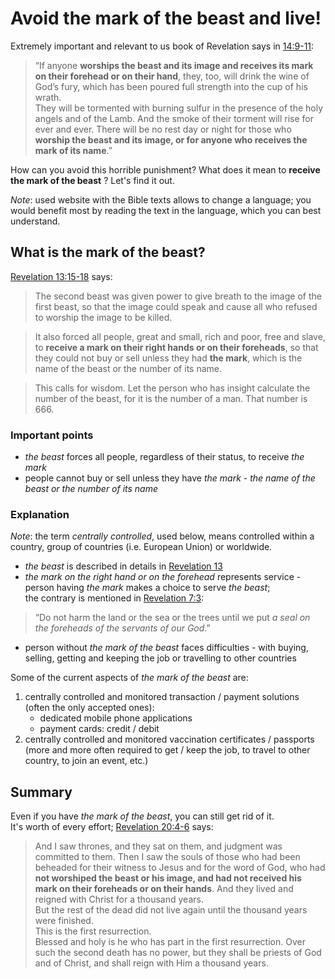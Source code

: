 # Avoid the mark of the beast and live!

Extremely important and relevant to us book of Revelation says in [14:9-11](https://biblehub.com/niv/revelation/14.htm):

> “If anyone **worships the beast and its image and receives its mark on their forehead or on their hand**, they, too, will drink the wine of God’s fury, which has been poured full strength into the cup of his wrath.  
> They will be tormented with burning sulfur in the presence of the holy angels and of the Lamb. And the smoke of their torment will rise for ever and ever. There will be no rest day or night for those who **worship the beast and its image, or for anyone who receives the mark of its name**.”

How can you avoid this horrible punishment? What does it mean to **receive the mark of the beast** ? Let's find it out.

*Note*: used website with the Bible texts allows to change a language; you would benefit most by reading the text in the language, which you can best understand.

## What is the mark of the beast?
[Revelation 13:15-18](https://biblehub.com/niv/revelation/13.htm) says:

> The second beast was given power to give breath to the image of the first beast, so that the image could speak and cause all who refused to worship the image to be killed. 

> It also forced all people, great and small, rich and poor, free and slave, to **receive a mark on their right hands or on their foreheads**, so that they could not buy or sell unless they had **the mark**, which is the name of the beast or the number of its name.

> This calls for wisdom. Let the person who has insight calculate the number of the beast, for it is the number of a man. That number is 666.

### Important points
* *the beast* forces all people, regardless of their status, to receive *the mark*
* people cannot buy or sell unless they have *the mark* - *the name of the beast or the number of its name*

### Explanation
*Note*: the term *centrally controlled*, used below, means controlled within a country, group of countries (i.e. European Union) or worldwide.

* *the beast* is described in details in [Revelation 13](https://biblehub.com/niv/revelation/13.htm)
* *the mark on the right hand or on the forehead* represents service - person having *the mark* makes a choice to serve *the beast*;  
the contrary is mentioned in [Revelation 7:3](https://biblehub.com/niv/revelation/7.htm):

> “Do not harm the land or the sea or the trees until we put *a seal on the foreheads of the servants of our God*.” 

* person without *the mark of the beast* faces difficulties - with buying, selling, getting and keeping the job or travelling to other countries

Some of the current aspects of *the mark of the beast* are:

1. centrally controlled and monitored transaction / payment solutions (often the only accepted ones):
   * dedicated mobile phone applications
   * payment cards: credit / debit
1. centrally controlled and monitored vaccination certificates / passports (more and more often required to get / keep the job, to travel to other country, to join an event, etc.)

## Summary
Even if you have *the mark of the beast*, you can still get rid of it.  
It's worth of every effort; [Revelation 20:4-6](https://biblehub.com/nkjv/revelation/20.htm) says:

> And I saw thrones, and they sat on them, and judgment was committed to them. Then I saw the souls of those who had been beheaded for their witness to Jesus and for the word of God, who had **not worshiped the beast or his image, and had not received his mark on their foreheads or on their hands**. And they lived and reigned with Christ for a thousand years.  
> But the rest of the dead did not live again until the thousand years were finished.  
> This is the first resurrection.   
> Blessed and holy is he who has part in the first resurrection. Over such the second death has no power, but they shall be priests of God and of Christ, and shall reign with Him a thousand years.

